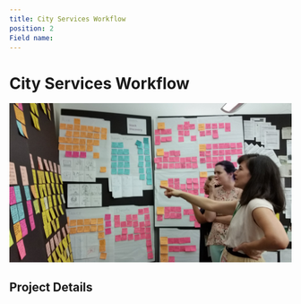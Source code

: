 ```yaml
---
title: City Services Workflow
position: 2
Field name: 
---
```


# City Services Workflow

![image of Team Synthesizing Learnings](/uploads/Digital%20Service%20Synthesis.jpg)

## Project Details